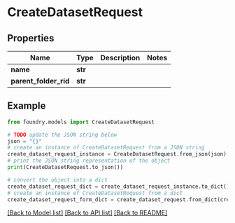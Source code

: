 # CreateDatasetRequest

## Properties

Name | Type | Description | Notes
------------ | ------------- | ------------- | -------------
**name** | **str** |  |
**parent_folder_rid** | **str** |  |

## Example

```python
from foundry.models import CreateDatasetRequest

# TODO update the JSON string below
json = "{}"
# create an instance of CreateDatasetRequest from a JSON string
create_dataset_request_instance = CreateDatasetRequest.from_json(json)
# print the JSON string representation of the object
print(CreateDatasetRequest.to_json())

# convert the object into a dict
create_dataset_request_dict = create_dataset_request_instance.to_dict()
# create an instance of CreateDatasetRequest from a dict
create_dataset_request_form_dict = create_dataset_request.from_dict(create_dataset_request_dict)
```

[\[Back to Model list\]](../README.md#documentation-for-models) [\[Back to API list\]](../README.md#documentation-for-api-endpoints) [\[Back to README\]](../README.md)
